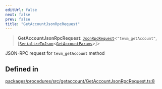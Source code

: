 ```yaml
---
editUrl: false
next: false
prev: false
title: "GetAccountJsonRpcRequest"
---
```


> **GetAccountJsonRpcRequest**: [`JsonRpcRequest`](/reference/tevm/jsonrpc/type-aliases/jsonrpcrequest/)\<`"tevm_getAccount"`, [[`SerializeToJson`](/reference/tevm/procedures/type-aliases/serializetojson/)\<[`GetAccountParams`](/reference/tevm/actions/type-aliases/getaccountparams/)\>]\>

JSON-RPC request for `tevm_getAccount` method

## Defined in

[packages/procedures/src/getaccount/GetAccountJsonRpcRequest.ts:8](https://github.com/evmts/tevm-monorepo/blob/main/packages/procedures/src/getaccount/GetAccountJsonRpcRequest.ts#L8)
